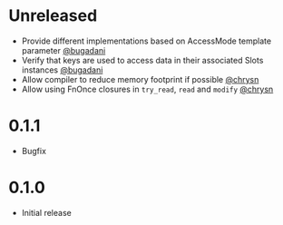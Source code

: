 Unreleased
==========
* Provide different implementations based on AccessMode template parameter [@bugadani](https://github.com/bugadani)
* Verify that keys are used to access data in their associated Slots instances [@bugadani](https://github.com/bugadani)
* Allow compiler to reduce memory footprint if possible [@chrysn](https://github.com/chrysn)
* Allow using FnOnce closures in `try_read`, `read` and `modify` [@chrysn](https://github.com/chrysn)

0.1.1
=====
* Bugfix

0.1.0
=====
* Initial release
